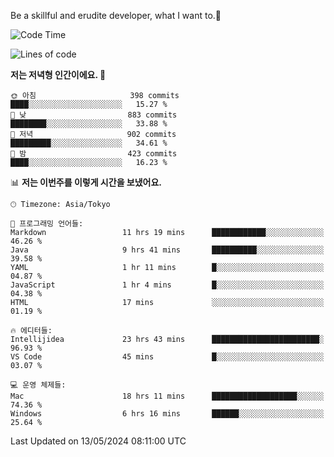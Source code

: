 Be a skillful and erudite developer, what I want to.👶

<!--START_SECTION:waka-->
![Code Time](http://img.shields.io/badge/Code%20Time-799%20hrs%209%20mins-blue)

![Lines of code](https://img.shields.io/badge/%EC%A0%80%EB%8A%94%20%EC%97%AC%ED%83%9C%EA%B9%8C%EC%A7%80%20-1.7%20million%20%EC%A4%84%EC%9D%98%20%EC%BD%94%EB%93%9C%EB%A5%BC%20%EC%9E%91%EC%84%B1%ED%96%88%EC%96%B4%EC%9A%94.-blue)

**저는 저녁형 인간이에요. 🦉** 

```text
🌞 아침                     398 commits         ████░░░░░░░░░░░░░░░░░░░░░   15.27 % 
🌆 낮　                     883 commits         ████████░░░░░░░░░░░░░░░░░   33.88 % 
🌃 저녁                     902 commits         █████████░░░░░░░░░░░░░░░░   34.61 % 
🌙 밤　                     423 commits         ████░░░░░░░░░░░░░░░░░░░░░   16.23 % 
```


📊 **저는 이번주를 이렇게 시간을 보냈어요.** 

```text
🕑︎ Timezone: Asia/Tokyo

💬 프로그래밍 언어들: 
Markdown                 11 hrs 19 mins      ████████████░░░░░░░░░░░░░   46.26 % 
Java                     9 hrs 41 mins       ██████████░░░░░░░░░░░░░░░   39.58 % 
YAML                     1 hr 11 mins        █░░░░░░░░░░░░░░░░░░░░░░░░   04.87 % 
JavaScript               1 hr 4 mins         █░░░░░░░░░░░░░░░░░░░░░░░░   04.38 % 
HTML                     17 mins             ░░░░░░░░░░░░░░░░░░░░░░░░░   01.19 % 

🔥 에디터들: 
Intellijidea             23 hrs 43 mins      ████████████████████████░   96.93 % 
VS Code                  45 mins             █░░░░░░░░░░░░░░░░░░░░░░░░   03.07 % 

💻 운영 체제들: 
Mac                      18 hrs 11 mins      ███████████████████░░░░░░   74.36 % 
Windows                  6 hrs 16 mins       ██████░░░░░░░░░░░░░░░░░░░   25.64 % 
```


 Last Updated on 13/05/2024 08:11:00 UTC
<!--END_SECTION:waka-->
